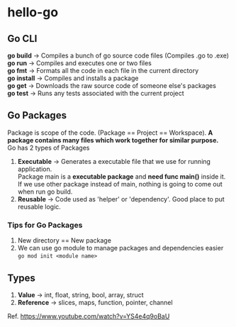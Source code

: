 # hello-go

## Go CLI

**go build** -> Compiles a bunch of go source code files  (Compiles .go to .exe)  
**go run** -> Compiles and executes one or two files  
**go fmt** -> Formats all the code in each file in the current directory  
**go install** -> Compiles and installs a package  
**go get** -> Downloads the raw source code of someone else's packages  
**go test** -> Runs any tests associated with the current project  

## Go Packages

Package is scope of the code. (Package == Project == Workspace). **A package contains many files which work together for similar purpose.**  
Go has 2 types of Packages  

1. **Executable** -> Generates a executable file that we use for running application.  
Package main is a **executable package** and **need func main()** inside it. If we use other package instead of main, nothing is going to come out when run go build.
2. **Reusable** -> Code used as 'helper' or 'dependency'. Good place to put reusable logic.

### Tips for Go Packages

1. New directory == New package
2. We can use go module to manage packages and dependencies easier  
``` go mod init <module name> ```

## Types

1. **Value** -> int, float, string, bool, array, struct
2. **Reference** -> slices, maps, function, pointer, channel

Ref. <https://www.youtube.com/watch?v=YS4e4q9oBaU>
